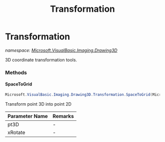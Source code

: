 ﻿---
title: Transformation
---

# Transformation
_namespace: [Microsoft.VisualBasic.Imaging.Drawing3D](N-Microsoft.VisualBasic.Imaging.Drawing3D.html)_

3D coordinate transformation tools.



### Methods

#### SpaceToGrid
```csharp
Microsoft.VisualBasic.Imaging.Drawing3D.Transformation.SpaceToGrid(Microsoft.VisualBasic.Imaging.Drawing3D.Point3D,System.Double)
```
Transform point 3D into point 2D

|Parameter Name|Remarks|
|--------------|-------|
|pt3D|-|
|xRotate|-|




